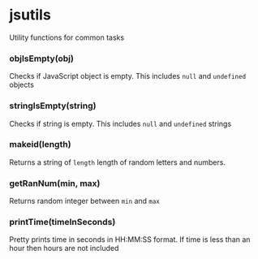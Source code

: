 # jsutils
Utility functions for common tasks

### objIsEmpty(obj)
Checks if JavaScript object is empty. This includes `null` and `undefined` objects

### stringIsEmpty(string)
Checks if string is empty. This includes `null` and `undefined` strings

### makeid(length)
Returns a string of `length` length of random letters and numbers.

### getRanNum(min, max)
Returns random integer between `min` and `max`

### printTime(timeInSeconds)
Pretty prints time in seconds in HH:MM:SS format. If time is less than an hour then hours are not included
